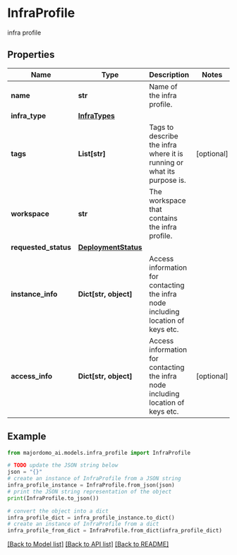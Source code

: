 # InfraProfile

infra profile

## Properties

Name | Type | Description | Notes
------------ | ------------- | ------------- | -------------
**name** | **str** | Name of the infra profile. | 
**infra_type** | [**InfraTypes**](InfraTypes.md) |  | 
**tags** | **List[str]** | Tags to describe the infra where it is running or what its purpose is. | [optional] 
**workspace** | **str** | The workspace that contains the infra profile. | 
**requested_status** | [**DeploymentStatus**](DeploymentStatus.md) |  | 
**instance_info** | **Dict[str, object]** | Access information for contacting the infra node including location of keys etc. | 
**access_info** | **Dict[str, object]** | Access information for contacting the infra node including location of keys etc. | [optional] 

## Example

```python
from majordomo_ai.models.infra_profile import InfraProfile

# TODO update the JSON string below
json = "{}"
# create an instance of InfraProfile from a JSON string
infra_profile_instance = InfraProfile.from_json(json)
# print the JSON string representation of the object
print(InfraProfile.to_json())

# convert the object into a dict
infra_profile_dict = infra_profile_instance.to_dict()
# create an instance of InfraProfile from a dict
infra_profile_from_dict = InfraProfile.from_dict(infra_profile_dict)
```
[[Back to Model list]](../README.md#documentation-for-models) [[Back to API list]](../README.md#documentation-for-api-endpoints) [[Back to README]](../README.md)


